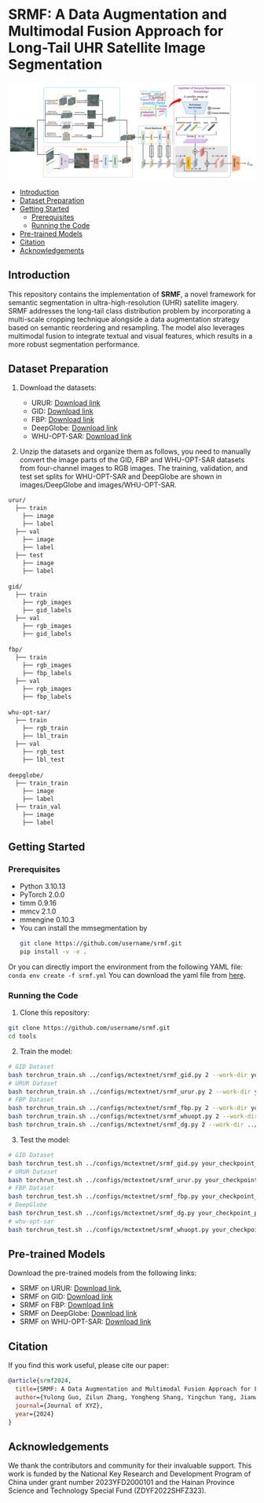 # SRMF: A Data Augmentation and Multimodal Fusion Approach for Long-Tail UHR Satellite Image Segmentation

![Architecture Overview](images/main.jpg)

- [Introduction](#introduction)
- [Dataset Preparation](#dataset-preparation)
- [Getting Started](#getting-started)
  - [Prerequisites](#prerequisites)
  - [Running the Code](#running-the-code)
- [Pre-trained Models](#pre-trained-models)
- [Citation](#citation)
- [Acknowledgements](#acknowledgements)

## Introduction

This repository contains the implementation of **SRMF**, a novel framework for semantic segmentation in ultra-high-resolution (UHR) satellite imagery. SRMF addresses the long-tail class distribution problem by incorporating a multi-scale cropping technique alongside a data augmentation strategy based on semantic reordering and resampling. The model also leverages multimodal fusion to integrate textual and visual features, which results in a more robust segmentation performance.

## Dataset Preparation

1. Download the datasets:
   - URUR: [Download link](https://github.com/jankyee/URUR.git)
   - GID: [Download link](https://x-ytong.github.io/project/GID.html)
   - FBP: [Download link](https://x-ytong.github.io/project/Five-Billion-Pixels.html)
   - DeepGlobe: [Download link](https://deepglobe.org/)
   - WHU-OPT-SAR: [Download link](https://github.com/AmberHen/WHU-OPT-SAR-dataset)

2. Unzip the datasets and organize them as follows,  you need to manually convert the image parts of the GID, FBP and WHU-OPT-SAR datasets from four-channel images to RGB images. The training, validation, and test set splits for WHU-OPT-SAR and DeepGlobe are shown in images/DeepGlobe and images/WHU-OPT-SAR.
```
urur/
  ├── train
    ├── image
    ├── label
  ├── val
    ├── image
    ├── label
  ├── test
    ├── image
    ├── label

gid/
  ├── train
    ├── rgb_images
    ├── gid_labels
  ├── val
    ├── rgb_images
    ├── gid_labels

fbp/
  ├── train
    ├── rgb_images
    ├── fbp_labels
  ├── val
    ├── rgb_images
    ├── fbp_labels

whu-opt-sar/
  ├── train
    ├── rgb_train
    ├── lbl_train
  ├── val
    ├── rgb_test
    ├── lbl_test

deepglobe/
  ├── train_train
    ├── image
    ├── label
  ├── train_val
    ├── image
    ├── label
```

## Getting Started

### Prerequisites

- Python 3.10.13
- PyTorch 2.0.0
- timm 0.9.16
- mmcv 2.1.0
- mmengine 0.10.3 
- You can install the mmsegmentation by 
  ```bash
  git clone https://github.com/username/srmf.git
  pip install -v -e .
  ```

Or you can directly import the environment from the following YAML file:
``` conda env create -f srmf.yml ```
You can download the yaml file from [here](https://pan.baidu.com/s/1uSBoiAO0S5juBDLwBF5rwA?pwd=ukab).

### Running the Code

1. Clone this repository:
  ```bash
  git clone https://github.com/username/srmf.git
  cd tools
  ```

2. Train the model:
  ``` bash
  # GID Dataset
  bash torchrun_train.sh ../configs/mctextnet/srmf_gid.py 2 --work-dir your_save_path/
  # URUR Dataset
  bash torchrun_train.sh ../configs/mctextnet/srmf_urur.py 2 --work-dir your_save_path/
  # FBP Dataset
  bash torchrun_train.sh ../configs/mctextnet/srmf_fbp.py 2 --work-dir your_save_path/ --amp
  bash torchrun_train.sh ../configs/mctextnet/srmf_whuopt.py 2 --work-dir ../../mmseg_exp/srmf_whuopt
  bash torchrun_train.sh ../configs/mctextnet/srmf_dg.py 2 --work-dir ../../mmseg_exp/srmf_dg
  ```

3. Test the model:
  ```bash
  # GID Dataset
  bash torchrun_test.sh ../configs/mctextnet/srmf_gid.py your_checkpoint_path/ 1 --work-dir your_save_path/
  # URUR Dataset
  bash torchrun_test.sh ../configs/mctextnet/srmf_urur.py your_checkpoint_path/ 1 --work-dir your_save_path/
  # FBP Dataset
  bash torchrun_test.sh ../configs/mctextnet/srmf_fbp.py your_checkpoint_path/ 1 --work-dir your_save_path/
  # DeepGlobe
  bash torchrun_test.sh ../configs/mctextnet/srmf_dg.py your_checkpoint_path/ 1 --work-dir your_save_path/
  # whu-opt-sar
  bash torchrun_test.sh ../configs/mctextnet/srmf_whuopt.py your_checkpoint_path/ 1 --work-dir your_save_path/
  ```

## Pre-trained Models

Download the pre-trained models from the following links:
- SRMF on URUR: [Download link](https://pan.baidu.com/s/15tmFcHH_4c-m5WnTIzgW6A?pwd=wuha), 
- SRMF on GID: [Download link](https://pan.baidu.com/s/1OyqkHJDtUFFW8JFBilOdNw?pwd=wbds)
- SRMF on FBP: [Download link](https://pan.baidu.com/s/1XgaNGx7d8NMsB_ceTGlyNQ?pwd=7xge)
- SRMF on DeepGlobe: [Download link](https://pan.baidu.com/s/1OyqkHJDtUFFW8JFBilOdNw?pwd=wbds)
- SRMF on WHU-OPT-SAR: [Download link](https://pan.baidu.com/s/1XgaNGx7d8NMsB_ceTGlyNQ?pwd=7xge)

## Citation

If you find this work useful, please cite our paper:
```bibtex
@article{srmf2024,
  title={SRMF: A Data Augmentation and Multimodal Fusion Approach for Long-Tail UHR Satellite Image Segmentation},
  author={Yulong Guo, Zilun Zhang, Yongheng Shang, Yingchun Yang, Jianwei Yin, Tiancheng Zhao, Shuiguang Deng},
  journal={Journal of XYZ},
  year={2024}
}
```

## Acknowledgements

We thank the contributors and community for their invaluable support. This work is funded by the National Key Research and Development Program of China under grant number 2023YFD2000101 and the Hainan Province Science and Technology Special Fund (ZDYF2022SHFZ323).

